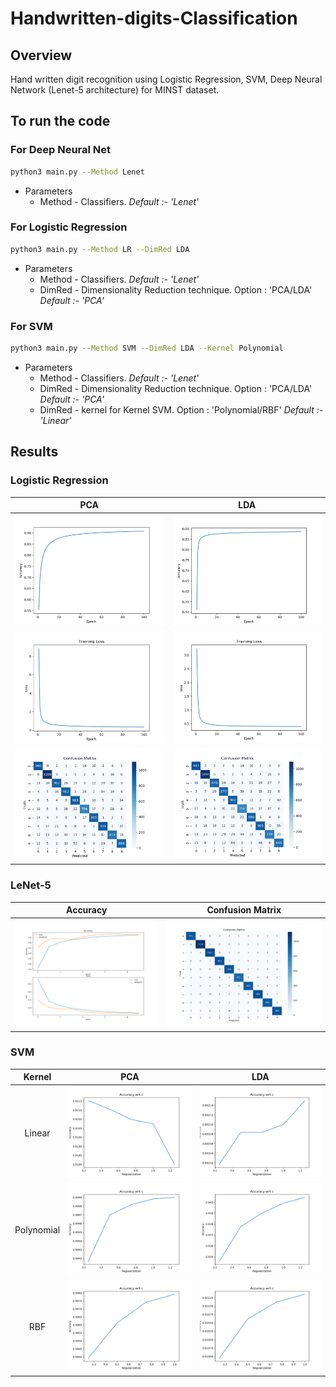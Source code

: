 # Handwritten-digits-Classification
## Overview
Hand written digit recognition using Logistic Regression, SVM, Deep Neural Network (Lenet-5 architecture) for MINST dataset.

## To run the code
### For Deep Neural Net
```bash
python3 main.py --Method Lenet
```
-  Parameters  
    - Method - Classifiers. *Default :- 'Lenet'*

### For Logistic Regression
```bash
python3 main.py --Method LR --DimRed LDA 
```
-  Parameters  
    - Method - Classifiers. *Default :- 'Lenet'*
    - DimRed - Dimensionality Reduction technique. Option : 'PCA/LDA' *Default :- 'PCA'* 

### For SVM
```bash
python3 main.py --Method SVM --DimRed LDA --Kernel Polynomial
```
-  Parameters  
    - Method - Classifiers. *Default :- 'Lenet'*
    - DimRed - Dimensionality Reduction technique. Option : 'PCA/LDA' *Default :- 'PCA'* 
    - DimRed - kernel for Kernel SVM. Option : 'Polynomial/RBF' *Default :- 'Linear'* 

## Results
### Logistic Regression

PCA | LDA 
:-:|:-:|
![env](./Results/lr_pca_acc.png) | ![env](./Results/lr_lda_acc.png)
![env](./Results/lr_pca_loss.png) | ![env](./Results/lr_lda_loss.png) 
![env](./Results/lr_pca_cm.png) | ![env](./Results/lr_lda_cm.png) 

### LeNet-5 
Accuracy | Confusion Matrix
:-:|:-:
![env](./Results/lenet.png) | ![env](./Results/cm_lenet.png) 

### SVM

Kernel | PCA | LDA
:-:|:-:|:-:
| Linear     |![env](./Results/SVM_PCA_lin.png) | ![env](./Results/SVM_LDA_lin.png) 
| Polynomial |![env](./Results/SVM_PCA_poly.png) | ![env](./Results/SVM_LDA_poly.png) 
| RBF        |![env](./Results/SVM_PCA_rbf.png) | ![env](./Results/SVM_LDA_rbf.png) 


